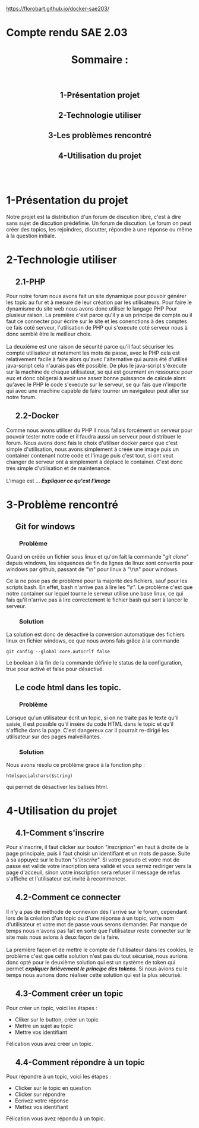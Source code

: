 https://florobart.github.io/docker-sae203/
# Compte rendu SAE 2.03

<div align="center">
    <h1><strong> Sommaire : </strong></h1>
    <br>
    <h2> 1-Présentation projet     </h2>
    <h2> 2-Technologie utiliser    </h2>
    <h2> 3-Les problèmes rencontré </h2>
    <h2> 4-Utilisation du projet   </h2>
</div>

<br /><br />

# 1-Présentation du projet
Notre projet est la distribution d'un forum de discution libre, c'est à dire sans sujet de discution prédéfinie. Un forum de discution.
Le forum on peut créer des topics, les rejoindres, discutter, répondre à une réponse ou même à la question initiale.

# 2-Technologie utiliser
## &nbsp;&nbsp;&nbsp;&nbsp; 2.1-PHP
Pour notre forum nous avons fait un site dynamique pour pouvoir générer les topic au fur et à mesure de leur création par les utilisateurs. Pour faire le dynamisme du site web nous avons donc utiliser le langage PHP Pour plusieur raison. La première c'est parce qu'il y a un principe de compte ou il faut ce connecter pour écrire sur le site et les conenctions à des comptes ce fais coté serveur, l'utilisation de PHP qui s'execute coté serveur nous à donc semblé être le meilleur choix. 
<br /><br />
La deuxième est une raison de sécurité parce qu'il faut sécuriser les compte utilisateur et notament les mots de passe, avec le PHP cela est relativement facile à faire alors qu'avec l'alternative qui aurais été d'utilisé java-script cela n'aurais pas été possible. De plus le java-script s'éxecute sur la machine de chaque utilisateur, se qui est gourment en ressource pour eux et donc obligerai à avoir une assez bonne puissance de calcule alors qu'avec le PHP le code s'execute sur le serveur, se qui fais que n'importe qui avec une machine capable de faire tourner un navigateur peut aller sur notre forum.


## &nbsp;&nbsp;&nbsp;&nbsp; 2.2-Docker
Comme nous avons utiliser du PHP il nous fallais forcément un serveur pour pouvoir tester notre code et il faudra aussi un serveur pour distribuer le forum. Nous avons donc fais le choix d'utiliser docker parce que c'est simple d'utilisation, nous avons simplement à créée une image puis un container contenant notre code et l'image puis c'est tout, si ont veut changer de serveur ont à simplement à déplacé le container. C'est donc très simple d'utilisation et de maintenance.
<br /><br />
L'image est ... ***Expliquer ce qu'est l'image***


# 3-Problème rencontré

## &nbsp;&nbsp;&nbsp;&nbsp; Git for windows

### &nbsp;&nbsp;&nbsp;&nbsp;&nbsp;&nbsp;&nbsp;&nbsp; Problème
Quand on créée un fichier sous linux et qu'on fait la commande "*git clone*" depuis windows, les séquences de fin de lignes de linux sont convertis pour windows par github, passant de "\n" pour linux à "\r\n" pour windows.

Ce la ne pose pas de problème pour la majorité des fichiers, sauf pour les scripts bash. En effet, bash n'arrive pas à lire les "\r". Le problème c'est que notre container sur lequel tourne le serveur utilise une base linux, ce qui fais qu'il n'arrive pas à lire correctement le fichier bash qui sert à lancer le serveur.

### &nbsp;&nbsp;&nbsp;&nbsp;&nbsp;&nbsp;&nbsp;&nbsp; Solution
La solution est donc de désactivé la conversion automatique des fichiers linux en fichier windows, ce que nous avons fais grâce à la commande

    git config --global core.autocrlf false

Le boolean à la fin de la commande définie le status de la configuration, true pour activé et false pour désactivé.

## &nbsp;&nbsp;&nbsp;&nbsp; Le code html dans les topic.

### &nbsp;&nbsp;&nbsp;&nbsp;&nbsp;&nbsp;&nbsp;&nbsp; Problème

Lorsque qu'un utilisateur écrit un topic, si on ne traite pas le texte qu'il saisie, il est possible qu'il insère du code HTML dans le topic et qu'il s'affiche dans la page. C'est dangereux car il pourrait re-dirigé les utilisateur sur des pages malvéillantes.

### &nbsp;&nbsp;&nbsp;&nbsp;&nbsp;&nbsp;&nbsp;&nbsp; Solution

Nous avons résolu ce problème grace à la fonction php :

    htmlspecialchars($string)

qui permet de désactiver les balises html.


# 4-Utilisation du projet

## &nbsp;&nbsp;&nbsp;&nbsp; 4.1-Comment s'inscrire
Pour s'inscrire, il faut clicker sur bouton "*inscription*" en haut à droite de la page principale, puis il faut choisir un identifiant et un mots de passe.
Suite à sa appuyez sur le button "*s'inscrire*". Si votre pseudo et votre mot de passe est valide votre inscription sera validé et vous serrez rediriger vers la page d'acceuil, sinon votre inscription sera refuser il message de refus s'affiche et l'utilisateur est invité à recommencer.

## &nbsp;&nbsp;&nbsp;&nbsp; 4.2-Comment ce connecter
Il n'y a pas de méthode de connexion dés l'arrivé sur le forum, cependant lors de la création d'un topic ou d'une réponse à un topic, votre nom d'utilisateur et votre mot de passe vous serons demander.
Par manque de temps nous n'avons pas fait en sorte que l'utilisateur reste connecter sur le site mais nous avions à deux façon de la faire.
<br /> <br />
La première façon et de mettre le compte de l'utilisateur dans les cookies, le problème c'est que cette solution n'est pas du tout sécurisé, nous aurions donc opté pour le deuxième solution qui est un système de token qui permet ***expliquer brièvement le principe des tokens***. Si nous avions eu le temps nous aurions donc réaliser cette solution qui est la plus sécurisé.

## &nbsp;&nbsp;&nbsp;&nbsp; 4.3-Comment créer un topic
Pour créer un topic, voici les étapes :

- Cliker sur le button, créer un topic <br />
- Mettre un sujet au topic             <br />
- Mettre vos identifiant               <br />

Félication vous avez créer un topic.

## &nbsp;&nbsp;&nbsp;&nbsp; 4.4-Comment répondre à un topic
Pour répondre à un topic, voici les étapes :

- Clicker sur le topic en question <br />
- Clicker sur répondre             <br />
- Ecrivez votre réponse           <br />
- Mettez vos identifiant          <br />

Félication vous avez répondu à un topic.

